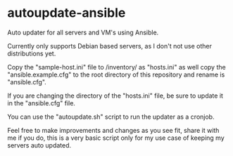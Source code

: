 # autoupdate-ansible

Auto updater for all servers and VM's using Ansible.

Currently only supports Debian based servers, as I don't not use other distributions yet.

Copy the "sample-host.ini" file to /inventory/ as "hosts.ini" as well copy the "ansible.example.cfg" to the root directory of this repository and rename is "ansible.cfg".

If you are changing the directory of the "hosts.ini" file, be sure to update it in the "ansible.cfg" file.

You can use the "autoupdate.sh" script to run the updater as a cronjob.

Feel free to make improvements and changes as you see fit, share it with me if you do, this is a very basic script only for my use case of keeping my servers auto updated.
